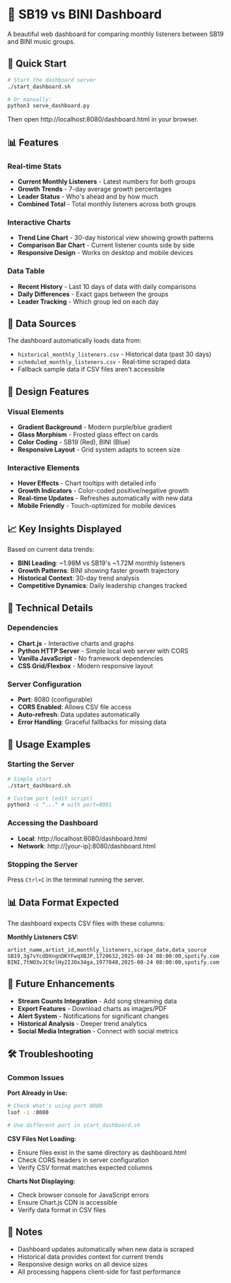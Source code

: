 # 🎵 SB19 vs BINI Dashboard

A beautiful web dashboard for comparing monthly listeners between SB19 and BINI music groups.

## 🚀 Quick Start

```bash
# Start the dashboard server
./start_dashboard.sh

# Or manually:
python3 serve_dashboard.py
```

Then open http://localhost:8080/dashboard.html in your browser.

## 📊 Features

### Real-time Stats
- **Current Monthly Listeners** - Latest numbers for both groups
- **Growth Trends** - 7-day average growth percentages  
- **Leader Status** - Who's ahead and by how much
- **Combined Total** - Total monthly listeners across both groups

### Interactive Charts
- **Trend Line Chart** - 30-day historical view showing growth patterns
- **Comparison Bar Chart** - Current listener counts side by side
- **Responsive Design** - Works on desktop and mobile devices

### Data Table
- **Recent History** - Last 10 days of data with daily comparisons
- **Daily Differences** - Exact gaps between the groups
- **Leader Tracking** - Which group led on each day

## 📁 Data Sources

The dashboard automatically loads data from:
- `historical_monthly_listeners.csv` - Historical data (past 30 days)
- `scheduled_monthly_listeners.csv` - Real-time scraped data
- Fallback sample data if CSV files aren't accessible

## 🎨 Design Features

### Visual Elements
- **Gradient Background** - Modern purple/blue gradient
- **Glass Morphism** - Frosted glass effect on cards
- **Color Coding** - SB19 (Red), BINI (Blue)
- **Responsive Layout** - Grid system adapts to screen size

### Interactive Elements
- **Hover Effects** - Chart tooltips with detailed info
- **Growth Indicators** - Color-coded positive/negative growth
- **Real-time Updates** - Refreshes automatically with new data
- **Mobile Friendly** - Touch-optimized for mobile devices

## 📈 Key Insights Displayed

Based on current data trends:
- **BINI Leading**: ~1.98M vs SB19's ~1.72M monthly listeners
- **Growth Patterns**: BINI showing faster growth trajectory
- **Historical Context**: 30-day trend analysis
- **Competitive Dynamics**: Daily leadership changes tracked

## 🔧 Technical Details

### Dependencies
- **Chart.js** - Interactive charts and graphs
- **Python HTTP Server** - Simple local web server with CORS
- **Vanilla JavaScript** - No framework dependencies
- **CSS Grid/Flexbox** - Modern responsive layout

### Server Configuration
- **Port**: 8080 (configurable)
- **CORS Enabled**: Allows CSV file access
- **Auto-refresh**: Data updates automatically
- **Error Handling**: Graceful fallbacks for missing data

## 🚀 Usage Examples

### Starting the Server
```bash
# Simple start
./start_dashboard.sh

# Custom port (edit script)
python3 -c "..." # with port=8081
```

### Accessing the Dashboard
- **Local**: http://localhost:8080/dashboard.html
- **Network**: http://[your-ip]:8080/dashboard.html

### Stopping the Server
Press `Ctrl+C` in the terminal running the server.

## 📊 Data Format Expected

The dashboard expects CSV files with these columns:

**Monthly Listeners CSV:**
```csv
artist_name,artist_id,monthly_listeners,scrape_date,data_source
SB19,3g7vYcdDXnqnDKYFwqXBJP,1720632,2025-08-24 08:00:00,spotify.com
BINI,7tNO3vJC9zlHy2IJOx34ga,1977848,2025-08-24 08:00:00,spotify.com
```

## 🎯 Future Enhancements

- **Stream Counts Integration** - Add song streaming data
- **Export Features** - Download charts as images/PDF
- **Alert System** - Notifications for significant changes
- **Historical Analysis** - Deeper trend analytics
- **Social Media Integration** - Connect with social metrics

## 🛠️ Troubleshooting

### Common Issues

**Port Already in Use:**
```bash
# Check what's using port 8080
lsof -i :8080

# Use different port in start_dashboard.sh
```

**CSV Files Not Loading:**
- Ensure files exist in the same directory as dashboard.html
- Check CORS headers in server configuration
- Verify CSV format matches expected columns

**Charts Not Displaying:**
- Check browser console for JavaScript errors
- Ensure Chart.js CDN is accessible
- Verify data format in CSV files

## 📝 Notes

- Dashboard updates automatically when new data is scraped
- Historical data provides context for current trends
- Responsive design works on all device sizes
- All processing happens client-side for fast performance